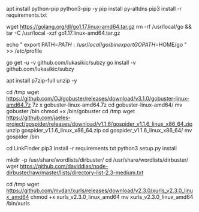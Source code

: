 

apt install python-pip python3-pip -y
pip install py-altdns
pip3 install -r requirements.txt

wget https://golang.org/dl/go1.17.linux-amd64.tar.gz
rm -rf /usr/local/go && tar -C /usr/local -xzf go1.17.linux-amd64.tar.gz

echo "
export PATH=$PATH:/usr/local/go/bin
export GOPATH=$HOME/go
" >> /etc/profile

go get -u -v github.com/lukasikic/subzy
go install -v github.com/lukasikic/subzy


apt install p7zip-full unzip -y

cd /tmp
wget https://github.com/OJ/gobuster/releases/download/v3.1.0/gobuster-linux-amd64.7z
7z x gobuster-linux-amd64.7z
cd gobuster-linux-amd64/
mv gobuster /bin
chmod +x /bin/gobuster
cd /tmp
wget https://github.com/jaeles-project/gospider/releases/download/v1.1.6/gospider_v1.1.6_linux_x86_64.zip
unzip gospider_v1.1.6_linux_x86_64.zip
cd gospider_v1.1.6_linux_x86_64/
mv gospider /bin


cd LinkFinder
pip3 install -r requirements.txt
python3 setup.py install


mkdir -p /usr/share/wordlists/dirbuster/
cd /usr/share/wordlists/dirbuster/
wget https://github.com/daviddias/node-dirbuster/raw/master/lists/directory-list-2.3-medium.txt


cd /tmp
wget https://github.com/mvdan/xurls/releases/download/v2.3.0/xurls_v2.3.0_linux_amd64
chmod +x xurls_v2.3.0_linux_amd64
mv xurls_v2.3.0_linux_amd64 /bin/xurls



